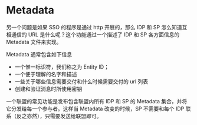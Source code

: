 # Metadata

另一个问题是如果 SSO 的程序是通过 http 开展的，那么 IDP 和 SP 怎么知道互相通信的 URL 是什么呢？这个功能通过一个描述了 IDP 和 SP 各方面信息的 Metadata 文件来实现。

Metadata 通常包含如下信息
- 一个惟一标识符，我们称之为 Entity ID；
- 一个便于理解的名字和描述
- 一些关于哪些信息需要交付和什么时候需要交付的 url 列表
- 创建和验证消息时所使用密钥

一个联盟的常见功能是发布包含联盟内所有 IDP 和 SP 的 Metadata 集合，并将它分发给每一个参与者。这样当 Metadata 改变的时候，SP 不需要和每个 IDP 联系（反之亦然），只需要发送给联盟即可。
